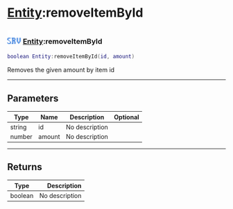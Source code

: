 # [Entity](../entity/README.md):removeItemById

### <img src="../../.gitbook/assets/server.png" width="32" height="32" /> [Entity](../entity/README.md):removeItemById

```lua
boolean Entity:removeItemById(id, amount)
```

Removes the given amount by item id<br>

-----------------
## Parameters

| Type   | Name | Description | Optional |
| ------ | ---- | ----------- | -------: |
| string | id | No description |  |
| number | amount | No description |  |

-----------------
## Returns

| Type   | Description |
| ------ | ----------: |
| boolean | No description |

